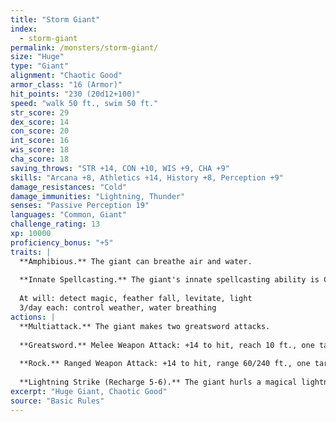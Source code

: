 ```yaml
---
title: "Storm Giant"
index:
  - storm-giant
permalink: /monsters/storm-giant/
size: "Huge"
type: "Giant"
alignment: "Chaotic Good"
armor_class: "16 (Armor)"
hit_points: "230 (20d12+100)"
speed: "walk 50 ft., swim 50 ft."
str_score: 29
dex_score: 14
con_score: 20
int_score: 16
wis_score: 18
cha_score: 18
saving_throws: "STR +14, CON +10, WIS +9, CHA +9"
skills: "Arcana +8, Athletics +14, History +8, Perception +9"
damage_resistances: "Cold"
damage_immunities: "Lightning, Thunder"
senses: "Passive Perception 19"
languages: "Common, Giant"
challenge_rating: 13
xp: 10000
proficiency_bonus: "+5"
traits: |
  **Amphibious.** The giant can breathe air and water.
  
  **Innate Spellcasting.** The giant's innate spellcasting ability is Charisma (spell save DC 17). It can innately cast the following spells, requiring no material components:
  
  At will: detect magic, feather fall, levitate, light
  3/day each: control weather, water breathing
actions: |
  **Multiattack.** The giant makes two greatsword attacks.
  
  **Greatsword.** Melee Weapon Attack: +14 to hit, reach 10 ft., one target. Hit: 30 (6d6 + 9) slashing damage.
  
  **Rock.** Ranged Weapon Attack: +14 to hit, range 60/240 ft., one target. Hit: 35 (4d12 + 9) bludgeoning damage.
  
  **Lightning Strike (Recharge 5-6).** The giant hurls a magical lightning bolt at a point it can see within 500 feet of it. Each creature within 10 feet of that point must make a DC 17 Dexterity saving throw, taking 54 (12d8) lightning damage on a failed save, or half as much damage on a successful one.
excerpt: "Huge Giant, Chaotic Good"
source: "Basic Rules"
---
```

